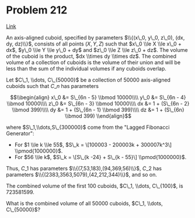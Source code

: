 # Problem 212

[Link](https://projecteuler.net/problem=212)

An axis-aligned cuboid, specified by parameters $\\{(x\_0, y\_0, z\_0), (dx, dy, dz)\\}$, consists of all points $(X,Y,Z)$ such that $x\_0 \\le X \\le x\_0 + dx$, $y\_0 \\le Y \\le y\_0 + dy$ and $z\_0 \\le Z \\le z\_0 + dz$. The volume of the cuboid is the product, $dx \\times dy \\times dz$. The combined volume of a collection of cuboids is the volume of their union and will be less than the sum of the individual volumes if any cuboids overlap.

Let $C\_1, \\dots, C\_{50000}$ be a collection of $50000$ axis-aligned cuboids such that $C\_n$ has parameters

$$\\begin{align} x\_0 &= S\_{6n - 5} \\bmod 10000\\\\ y\_0 &= S\_{6n - 4} \\bmod 10000\\\\ z\_0 &= S\_{6n - 3} \\bmod 10000\\\\ dx &= 1 + (S\_{6n - 2} \\bmod 399)\\\\ dy &= 1 + (S\_{6n - 1} \\bmod 399)\\\\ dz &= 1 + (S\_{6n} \\bmod 399) \\end{align}$$

where $S\_1,\\dots,S\_{300000}$ come from the "Lagged Fibonacci Generator":

*   For $1 \\le k \\le 55$, $S\_k = \[100003 - 200003k + 300007k^3\] \\pmod{1000000}$.
*   For $56 \\le k$, $S\_k = \[S\_{k -24} + S\_{k - 55}\] \\pmod{1000000}$.

Thus, $C\_1$ has parameters $\\{(7,53,183),(94,369,56)\\}$, $C\_2$ has parameters $\\{(2383,3563,5079),(42,212,344)\\}$, and so on.

The combined volume of the first $100$ cuboids, $C\_1, \\dots, C\_{100}$, is $723581599$.

What is the combined volume of all $50000$ cuboids, $C\_1, \\dots, C\_{50000}$?
